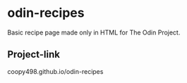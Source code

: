 # odin-recipes
Basic recipe page made only in HTML for The Odin Project.

## Project-link
coopy498.github.io/odin-recipes